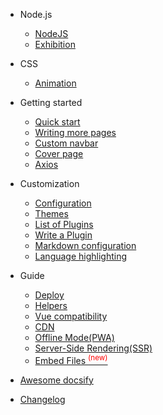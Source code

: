 * Node.js

  * [NodeJS](node.md)
  * [Exhibition](exhibition.md)

* CSS

  * [Animation](animation.md)

* Getting started

  * [Quick start](quickstart.md)
  * [Writing more pages](more-pages.md)
  * [Custom navbar](custom-navbar.md)
  * [Cover page](cover.md)
  * [Axios](axios.md)

* Customization

  * [Configuration](configuration.md)
  * [Themes](themes.md)
  * [List of Plugins](plugins.md)
  * [Write a Plugin](write-a-plugin.md)
  * [Markdown configuration](markdown.md)
  * [Language highlighting](language-highlight.md)

* Guide

  * [Deploy](deploy.md)
  * [Helpers](helpers.md)
  * [Vue compatibility](vue.md)
  * [CDN](cdn.md)
  * [Offline Mode(PWA)](pwa.md)
  * [Server-Side Rendering(SSR)](ssr.md)
  * [Embed Files <sup style="color:red">(new)<sup>](embed-files.md)

* [Awesome docsify](awesome.md)
* [Changelog](changelog.md)
